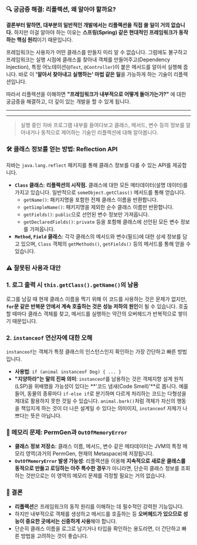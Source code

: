 ### 🔍 궁금증 해결: 리플렉션, 왜 알아야 할까요?

**결론부터 말하면, 대부분의 일반적인 개발에서는 리플렉션을 직접 쓸 일이 거의 없습니다.** 하지만 이걸 알아야 하는 이유는 **스프링(Spring) 같은 현대적인 프레임워크가 동작하는 핵심 원리**이기 때문입니다.

프레임워크는 사용자가 어떤 클래스를 만들지 미리 알 수 없습니다. 그럼에도 불구하고 프레임워크는 실행 시점에 클래스를 찾아내 객체를 만들어주고(Dependency Injection), 특정 어노테이션(`@Test`, `@Controller`)이 붙은 메서드를 알아서 실행해 줍니다. 바로 이 **'알아서 찾아내고 실행하는' 마법 같은 일**을 가능하게 하는 기술이 리플렉션입니다.

따라서 리플렉션을 이해하면 **"프레임워크가 내부적으로 어떻게 돌아가는가?"** 에 대한 궁금증을 해결하고, 더 깊이 있는 개발을 할 수 있게 됩니다.

---

---

> 실행 중인 자바 프로그램 내부를 들여다보고 클래스, 메서드, 변수 등의 정보를 알아내거나 동적으로 제어하는 기술인 리플렉션에 대해 알아봅니다.

### **🛠️ 클래스 정보를 얻는 방법: Reflection API**

자바는 `java.lang.reflect` 패키지를 통해 클래스 정보를 다룰 수 있는 API를 제공합니다.

- **`Class` 클래스**: **리플렉션의 시작점.** 클래스에 대한 모든 메타데이터(설명 데이터)를 가지고 있습니다. 일반적으로 `someObject.getClass()` 메서드를 통해 얻습니다.
  - `getName()`: 패키지명을 포함한 전체 클래스 이름을 반환합니다.
  - `getSimpleName()`: 패키지명을 제외한 순수 클래스 이름만 반환합니다.
  - `getFields()`: `public`으로 선언된 변수 정보만 가져옵니다.
  - `getDeclaredFields()`: `private` 등을 포함해 클래스에 선언된 모든 변수 정보를 가져옵니다.
- **`Method`, `Field` 클래스**: 각각 클래스의 메서드와 변수(필드)에 대한 상세 정보를 담고 있으며, `Class` 객체의 `getMethods()`, `getFields()` 등의 메서드를 통해 얻을 수 있습니다.

### **⚠️ 잘못된 사용과 대안**

### **1. 로그 출력 시 `this.getClass().getName()`의 남용**

로그를 남길 때 현재 클래스 이름을 찍기 위해 이 코드를 사용하는 것은 문제가 없지만, **`for`문 같은 반복문 안에서 계속 호출하는 것은 성능 저하의 원인**이 될 수 있습니다. 호출할 때마다 클래스 객체를 찾고, 메서드를 실행하는 약간의 오버헤드가 반복적으로 쌓이기 때문입니다.

### **2. `instanceof` 연산자에 대한 오해**

`instanceof`는 객체가 특정 클래스의 인스턴스인지 확인하는 가장 간단하고 빠른 방법입니다.

- **사용법**: `if (animal instanceof Dog) { ... }`
- **"지양하라"는 말의 진짜 의미**: `instanceof`를 남용하는 것은 객체지향 설계 원칙(LSP)을 위배했을 가능성이 있다는 **'코드 냄새(Code Smell)'**로 봅니다. 예를 들어, 동물의 종류마다 `if-else if`로 분기하며 다르게 처리하는 코드는 다형성을 제대로 활용하지 못한 것일 수 있습니다. `animal.bark()`처럼 객체가 자신의 행동을 책임지게 하는 것이 더 나은 설계일 수 있다는 의미이지, `instanceof` 자체가 나쁘다는 뜻은 아닙니다.

### **💾 메모리 문제: PermGen과 `OutOfMemoryError`**

- **클래스 정보 저장소**: 클래스 이름, 메서드, 변수 같은 메타데이터는 JVM의 특정 메모리 영역(과거의 PermGen, 현재의 Metaspace)에 저장됩니다.
- **`OutOfMemoryError` 발생 가능성**: 리플렉션을 이용해 **지속적으로 새로운 클래스를 동적으로 만들고 로딩하는 아주 특수한 경우**가 아니라면, 단순히 클래스 정보를 조회하는 것만으로는 이 영역의 메모리 문제를 걱정할 필요는 거의 없습니다.

### **🎯 결론**

- **리플렉션**은 프레임워크의 동작 원리를 이해하는 데 필수적인 강력한 기능입니다.
- 하지만 내부적으로 객체를 생성하고 메서드를 호출하는 등 **오버헤드가 있으므로 성능이 중요한 곳에서는 신중하게 사용**해야 합니다.
- 단순히 클래스 이름을 로그로 남기거나 타입을 확인하는 용도라면, 더 간단하고 빠른 방법을 고려하는 것이 좋습니다.
